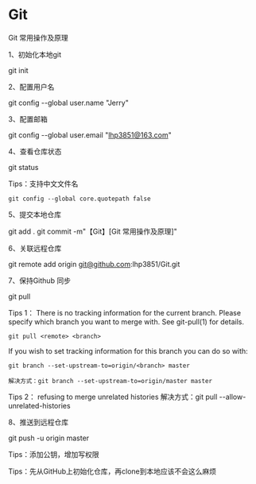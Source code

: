 # Git
Git 常用操作及原理

1、初始化本地git

  git init

2、配置用户名

  git config --global user.name "Jerry"

3、配置邮箱

  git config --global user.email "lhp3851@163.com"

4、查看仓库状态

  git status

  Tips：支持中文文件名

    git config --global core.quotepath false

5、提交本地仓库

  git add .
  git commit -m"【Git】[Git 常用操作及原理]"

6、关联远程仓库

  git remote add origin git@github.com:lhp3851/Git.git

7、保持Github 同步

  git pull

  Tips 1：
  There is no tracking information for the current branch.
  Please specify which branch you want to merge with.
  See git-pull(1) for details.

    git pull <remote> <branch>

  If you wish to set tracking information for this branch you can do so with:

    git branch --set-upstream-to=origin/<branch> master

    解决方式：git branch --set-upstream-to=origin/master master

  Tips 2：
    refusing to merge unrelated histories
    解决方式：git pull --allow-unrelated-histories

8、推送到远程仓库

  git push -u origin master

  Tips：添加公钥，增加写权限


Tips：先从GitHub上初始化仓库，再clone到本地应该不会这么麻烦
